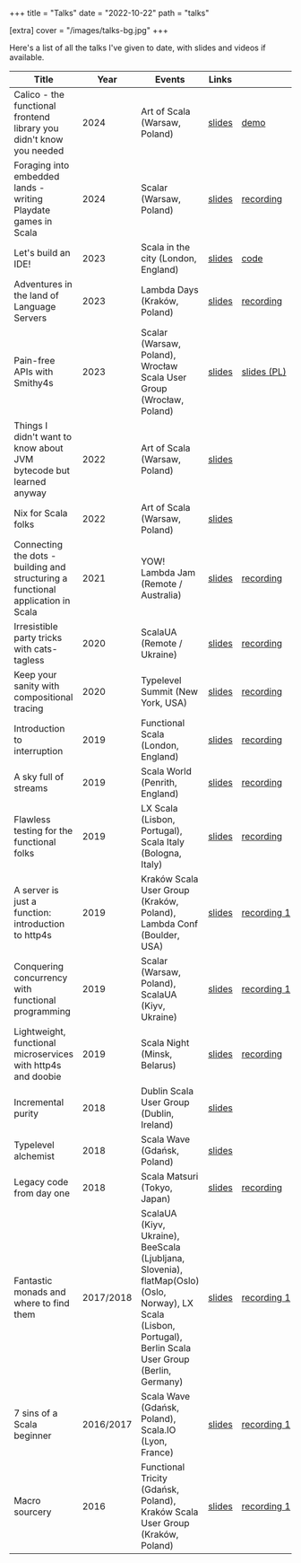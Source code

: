 +++
title = "Talks"
date = "2022-10-22"
path = "talks"

[extra]
cover = "/images/talks-bg.jpg"
+++

Here's a list of all the talks I've given to date, with slides and videos if available.

| Title                                                                            | Year      | Events                                                                                                                                                        | Links                                                                                                                    |                                                                                                                          |                                                                 |
| -------------------------------------------------------------------------------- | --------- | ------------------------------------------------------------------------------------------------------------------------------------------------------------- | ------------------------------------------------------------------------------------------------------------------------ | ------------------------------------------------------------------------------------------------------------------------ | --------------------------------------------------------------- |
| Calico - the functional frontend library you didn't know you needed              | 2024      | Art of Scala (Warsaw, Poland)                                                                                                                                 | [slides](https://kubukoz.github.io/talks/calico-intro/slides/build/)                                                     | [demo](https://kubukoz.github.io/talks/calico-intro/client/dist/)                                                        |
| Foraging into embedded lands - writing Playdate games in Scala                   | 2024      | Scalar (Warsaw, Poland)                                                                                                                                       | [slides](https://speakerdeck.com/kubukoz/foraging-into-embedded-lands-the-path-to-writing-playdate-games-in-scala)       | [recording](https://www.youtube.com/watch?v=paHZkg8Py1U)                                                                 |
| Let's build an IDE!                                                              | 2023      | Scala in the city (London, England)                                                                                                                           | [slides](https://gist.github.com/kubukoz/5779d7d275e2c2241a1b2535235cf3a2)                                               | [code](https://github.com/kubukoz/badlang/tree/smol)                                                                     | [recording](https://www.youtube.com/watch?v=VVHDWtcPkk4)        |
| Adventures in the land of Language Servers                                       | 2023      | Lambda Days (Kraków, Poland)                                                                                                                                  | [slides](https://speakerdeck.com/kubukoz/adventures-in-the-land-of-language-servers)                                     | [recording](https://www.youtube.com/watch?v=HF0xVrBZqtI)                                                                 |
| Pain-free APIs with Smithy4s                                                     | 2023      | Scalar (Warsaw, Poland), Wrocław Scala User Group (Wrocław, Poland)                                                                                           | [slides](https://speakerdeck.com/kubukoz/pain-free-apis-with-smithy4s)                                                   | [slides (PL)](https://speakerdeck.com/kubukoz/uwolnij-swoje-api-od-bolu-z-smithy4s-c06de564-4646-422e-befd-dabd4579e5e1) | [recording](https://www.youtube.com/watch?v=LvCDzDYfgsI)        |
| Things I didn't want to know about JVM bytecode but learned anyway               | 2022      | Art of Scala (Warsaw, Poland)                                                                                                                                 | [slides](https://kubukoz.github.io/talks/things-jvm/dist)                                                                |
| Nix for Scala folks                                                              | 2022      | Art of Scala (Warsaw, Poland)                                                                                                                                 | [slides](https://speakerdeck.com/kubukoz/nix-for-scala-folks)                                                            |
| Connecting the dots - building and structuring a functional application in Scala | 2021      | YOW! Lambda Jam (Remote / Australia)                                                                                                                          | [slides](https://speakerdeck.com/kubukoz/connecting-the-dots-building-and-structuring-a-functional-application-in-scala) | [recording](https://www.youtube.com/watch?v=JbMjq8VehLc)                                                                 |                                                                 |
| Irresistible party tricks with cats-tagless                                      | 2020      | ScalaUA (Remote / Ukraine)                                                                                                                                    | [slides](https://speakerdeck.com/kubukoz/irresistible-party-tricks-with-cats-tagless)                                    | [recording](https://www.youtube.com/watch?v=rzS9lkg3Cf8)                                                                 |                                                                 |
| Keep your sanity with compositional tracing                                      | 2020      | Typelevel Summit (New York, USA)                                                                                                                              | [slides](https://speakerdeck.com/kubukoz/keep-your-sanity-with-compositional-tracing)                                    | [recording](https://www.youtube.com/watch?v=CKS8c1di3Z0)                                                                 |                                                                 |
| Introduction to interruption                                                     | 2019      | Functional Scala (London, England)                                                                                                                            | [slides](https://speakerdeck.com/kubukoz/introduction-to-interruption)                                                   | [recording](https://youtube.com/watch?v=EQWAQF6Yj5Q)                                                                     |                                                                 |
| A sky full of streams                                                            | 2019      | Scala World (Penrith, England)                                                                                                                                | [slides](https://speakerdeck.com/kubukoz/a-sky-full-of-streams)                                                          | [recording](https://youtube.com/watch?v=oluPEFlXumw)                                                                     |                                                                 |
| Flawless testing for the functional folks                                        | 2019      | LX Scala (Lisbon, Portugal), Scala Italy (Bologna, Italy)                                                                                                     | [slides](https://speakerdeck.com/kubukoz/flawless-testing-for-the-functional-folks)                                      | [recording](https://vimeo.com/368027707)                                                                                 |                                                                 |
| A server is just a function: introduction to http4s                              | 2019      | Kraków Scala User Group (Kraków, Poland), Lambda Conf (Boulder, USA)                                                                                          | [slides](https://speakerdeck.com/kubukoz/a-server-is-just-a-function-introduction-to-http4s)                             | [recording&nbsp;1](https://www.youtube.com/watch?v=9YsZ8loRVDA)                                                          | [recording&nbsp;2](https://www.youtube.com/watch?v=jwKzluH5jFg) |
| Conquering concurrency with functional programming                               | 2019      | Scalar (Warsaw, Poland), ScalaUA (Kiyv, Ukraine)                                                                                                              | [slides](https://speakerdeck.com/kubukoz/conquering-concurrency-with-functional-programming)                             | [recording&nbsp;1](https://youtube.com/watch?v=6z6C1EmxzaI)                                                              | [recording&nbsp;2](https://youtube.com/watch?v=fZO2lV2xjEo)     |
| Lightweight, functional microservices with http4s and doobie                     | 2019      | Scala Night (Minsk, Belarus)                                                                                                                                  | [slides](https://kubukoz.github.io/talks/http4s-doobie-micro/slides/)                                                    | [recording](https://youtube.com/watch?v=fQfMiUDsLv4)                                                                     |                                                                 |
| Incremental purity                                                               | 2018      | Dublin Scala User Group (Dublin, Ireland)                                                                                                                     | [slides](https://kubukoz.github.io/talks/incremental-purity/slides/)                                                     |                                                                                                                          |                                                                 |
| Typelevel alchemist                                                              | 2018      | Scala Wave (Gdańsk, Poland)                                                                                                                                   | [slides](https://kubukoz.github.io/talks/typelevel-alchemist/slides)                                                     |                                                                                                                          |                                                                 |
| Legacy code from day one                                                         | 2018      | Scala Matsuri (Tokyo, Japan)                                                                                                                                  | [slides](https://kubukoz.github.io/talks/legacy-code-from-day-1/slides/#/)                                               | [recording](https://youtube.com/watch?v=6FYISbNdanE)                                                                     |                                                                 |
| Fantastic monads and where to find them                                          | 2017/2018 | ScalaUA (Kiyv, Ukraine), BeeScala (Ljubljana, Slovenia), flatMap(Oslo) (Oslo, Norway), LX Scala (Lisbon, Portugal), Berlin Scala User Group (Berlin, Germany) | [slides](https://kubukoz.github.io/talks/fantastic-monads-and-where-to-find-them/slides/#/)                              | [recording&nbsp;1](https://youtube.com/watch?v=hOvyL28t0Yc)                                                              | [recording&nbsp;2](https://youtube.com/watch?v=HMs_F7LXTak)     |
| 7 sins of a Scala beginner                                                       | 2016/2017 | Scala Wave (Gdańsk, Poland), Scala.IO (Lyon, France)                                                                                                          | [slides](https://kubukoz.github.io/talks/seven-sins-of-a-scala-developer/slides/#/)                                      | [recording&nbsp;1](https://youtu.be/8ZAKrcnQ7Ww)                                                                         | [recording&nbsp;2](https://youtube.com/watch?v=Z2YzCzfUNNk)     |
| Macro sourcery                                                                   | 2016      | Functional Tricity (Gdańsk, Poland), Kraków Scala User Group (Kraków, Poland)                                                                                 | [slides](https://kubukoz.github.io/talks/macro-sourcery/slides/#/)                                                       | [recording&nbsp;1](https://youtube.com/watch?v=-ayx8NIDv4Q)                                                              | [recording&nbsp;2](https://youtube.com/watch?v=KvZlYAOtzmU)     |
